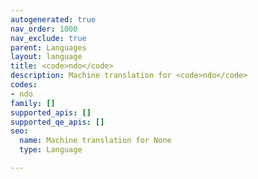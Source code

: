 ```yaml
---
autogenerated: true
nav_order: 1000
nav_exclude: true
parent: Languages
layout: language
title: <code>ndo</code>
description: Machine translation for <code>ndo</code>
codes:
- ndo
family: []
supported_apis: []
supported_qe_apis: []
seo:
  name: Machine translation for None
  type: Language

---
```


